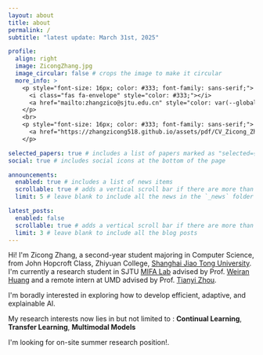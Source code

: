 ```yaml
---
layout: about
title: about
permalink: /
subtitle: "latest update: March 31st, 2025"

profile:
  align: right
  image: ZicongZhang.jpg
  image_circular: false # crops the image to make it circular
  more_info: >
    <p style="font-size: 16px; color: #333; font-family: sans-serif;">
      <i class="fas fa-envelope" style="color: #333;"></i> 
      <a href="mailto:zhangzico@sjtu.edu.cn" style="color: var(--global-theme-color); text-decoration: none; font-family: sans-serif;">zhangzico@sjtu.edu.cn</a>
    </p>
    <br>
    <p style="font-size: 16px; color: #333; font-family: sans-serif;">
      <a href="https://zhangzicong518.github.io/assets/pdf/CV_Zicong_Zhang_en&zh.pdf" style="color: var(--global-theme-color); text-decoration: none; font-family: sans-serif;">CV(zh-cn&en)</a>
    </p>

selected_papers: true # includes a list of papers marked as "selected={true}"
social: true # includes social icons at the bottom of the page

announcements:
  enabled: true # includes a list of news items
  scrollable: true # adds a vertical scroll bar if there are more than 3 news items
  limit: 5 # leave blank to include all the news in the `_news` folder

latest_posts:
  enabled: false
  scrollable: true # adds a vertical scroll bar if there are more than 3 new posts items
  limit: 3 # leave blank to include all the blog posts
---
```


Hi! I'm Zicong Zhang, a second-year student majoring in Computer Science, from John Hopcroft Class, Zhiyuan College, [Shanghai Jiao Tong University](https://en.sjtu.edu.cn/). I'm currently a research student in SJTU [MIFA Lab](https://www.weiranhuang.com/) advised by Prof. [Weiran Huang](https://www.weiranhuang.com/) and a remote intern at UMD advised by Prof. [Tianyi Zhou](https://tianyizhou.github.io/).

I'm boradly interested in exploring how to develop efficient, adaptive, and explainable AI.

My research interests now lies in but not limited to : **Continual Learning**, **Transfer Learning**, **Multimodal Models**

I'm looking for on-site summer research position!. 
